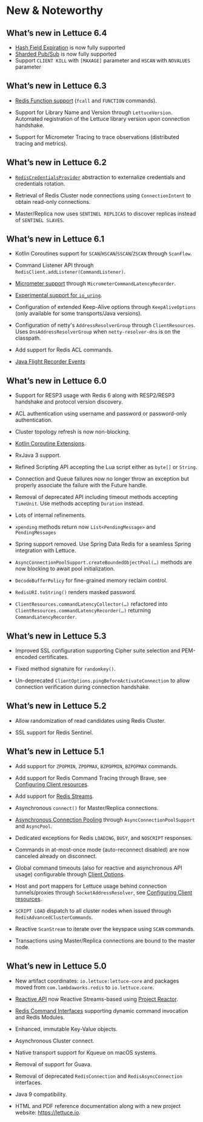 # New & Noteworthy

## What’s new in Lettuce 6.4

- [Hash Field Expiration](https://redis.io/docs/latest/develop/data-types/hashes/#field-expiration) is now fully supported
- [Sharded Pub/Sub](https://redis.io/docs/latest/develop/interact/pubsub/#sharded-pubsub) is now fully supported
- Support `CLIENT KILL` with `[MAXAGE]` parameter and `HSCAN` with `NOVALUES` parameter

## What’s new in Lettuce 6.3

- [Redis Function support](user-guide/redis-functions.md) (`fcall` and `FUNCTION`
  commands).

- Support for Library Name and Version through `LettuceVersion`.
  Automated registration of the Lettuce library version upon connection
  handshake.

- Support for Micrometer Tracing to trace observations (distributed
  tracing and metrics).

## What’s new in Lettuce 6.2

- [`RedisCredentialsProvider`](user-guide/connecting-redis.md#authentication) abstraction to
  externalize credentials and credentials rotation.

- Retrieval of Redis Cluster node connections using `ConnectionIntent`
  to obtain read-only connections.

- Master/Replica now uses `SENTINEL REPLICAS` to discover replicas
  instead of `SENTINEL SLAVES`.

## What’s new in Lettuce 6.1

- Kotlin Coroutines support for `SCAN`/`HSCAN`/`SSCAN`/`ZSCAN` through
  `ScanFlow`.

- Command Listener API through
  `RedisClient.addListener(CommandListener)`.

- [Micrometer support](advanced-usage.md#micrometer) through
  `MicrometerCommandLatencyRecorder`.

- [Experimental support for `io_uring`](advanced-usage.md#native-transports).

- Configuration of extended Keep-Alive options through
  `KeepAliveOptions` (only available for some transports/Java versions).

- Configuration of netty's `AddressResolverGroup` through
  `ClientResources`. Uses `DnsAddressResolverGroup` when
  `netty-resolver-dns` is on the classpath.

- Add support for Redis ACL commands.

- [Java Flight Recorder Events](advanced-usage.md#java-flight-recorder-events-since-61)

## What’s new in Lettuce 6.0

- Support for RESP3 usage with Redis 6 along with RESP2/RESP3 handshake
  and protocol version discovery.

- ACL authentication using username and password or password-only
  authentication.

- Cluster topology refresh is now non-blocking.

- [Kotlin Coroutine Extensions](user-guide/kotlin-api.md).

- RxJava 3 support.

- Refined Scripting API accepting the Lua script either as `byte[]` or
  `String`.

- Connection and Queue failures now no longer throw an exception but
  properly associate the failure with the Future handle.

- Removal of deprecated API including timeout methods accepting
  `TimeUnit`. Use methods accepting `Duration` instead.

- Lots of internal refinements.

- `xpending` methods return now `List<PendingMessage>` and
  `PendingMessages`

- Spring support removed. Use Spring Data Redis for a seamless Spring
  integration with Lettuce.

- `AsyncConnectionPoolSupport.createBoundedObjectPool(…)` methods are
  now blocking to await pool initialization.

- `DecodeBufferPolicy` for fine-grained memory reclaim control.

- `RedisURI.toString()` renders masked password.

- `ClientResources.commandLatencyCollector(…)` refactored into
  `ClientResources.commandLatencyRecorder(…)` returning
  `CommandLatencyRecorder`.

## What’s new in Lettuce 5.3

- Improved SSL configuration supporting Cipher suite selection and
  PEM-encoded certificates.

- Fixed method signature for `randomkey()`.

- Un-deprecated `ClientOptions.pingBeforeActivateConnection` to allow
  connection verification during connection handshake.

## What’s new in Lettuce 5.2

- Allow randomization of read candidates using Redis Cluster.

- SSL support for Redis Sentinel.

## What’s new in Lettuce 5.1

- Add support for `ZPOPMIN`, `ZPOPMAX`, `BZPOPMIN`, `BZPOPMAX` commands.

- Add support for Redis Command Tracing through Brave, see [Configuring
  Client resources](advanced-usage.md#configuring-client-resources).

- Add support for [Redis
  Streams](https://redis.io/topics/streams-intro).

- Asynchronous `connect()` for Master/Replica connections.

- [Asynchronous Connection Pooling](advanced-usage.md#asynchronous-connection-pooling)
  through `AsyncConnectionPoolSupport` and `AsyncPool`.

- Dedicated exceptions for Redis `LOADING`, `BUSY`, and `NOSCRIPT`
  responses.

- Commands in at-most-once mode (auto-reconnect disabled) are now
  canceled already on disconnect.

- Global command timeouts (also for reactive and asynchronous API usage)
  configurable through [Client Options](advanced-usage.md#client-options).

- Host and port mappers for Lettuce usage behind connection
  tunnels/proxies through `SocketAddressResolver`, see [Configuring
  Client resources](advanced-usage.md#configuring-client-resources).

- `SCRIPT LOAD` dispatch to all cluster nodes when issued through
  `RedisAdvancedClusterCommands`.

- Reactive `ScanStream` to iterate over the keyspace using `SCAN`
  commands.

- Transactions using Master/Replica connections are bound to the master
  node.

## What’s new in Lettuce 5.0

- New artifact coordinates: `io.lettuce:lettuce-core` and packages moved
  from `com.lambdaworks.redis` to `io.lettuce.core`.

- [Reactive API](user-guide/reactive-api.md) now Reactive Streams-based using
  [Project Reactor](https://projectreactor.io/).

- [Redis Command
  Interfaces](redis-command-interfaces.md) supporting
  dynamic command invocation and Redis Modules.

- Enhanced, immutable Key-Value objects.

- Asynchronous Cluster connect.

- Native transport support for Kqueue on macOS systems.

- Removal of support for Guava.

- Removal of deprecated `RedisConnection` and `RedisAsyncConnection`
  interfaces.

- Java 9 compatibility.

- HTML and PDF reference documentation along with a new project website:
  <https://lettuce.io>.


